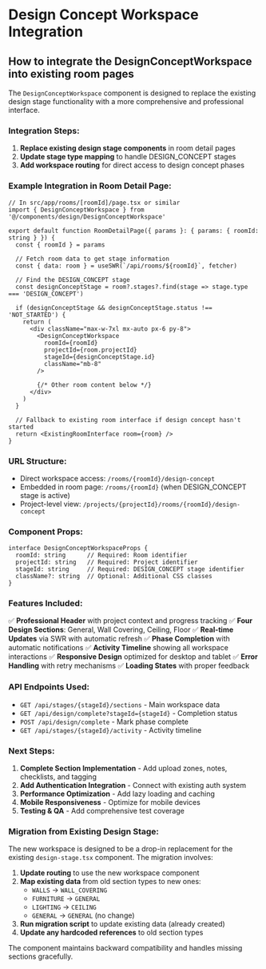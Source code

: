 # Design Concept Workspace Integration

## How to integrate the DesignConceptWorkspace into existing room pages

The `DesignConceptWorkspace` component is designed to replace the existing design stage functionality with a more comprehensive and professional interface.

### Integration Steps:

1. **Replace existing design stage components** in room detail pages
2. **Update stage type mapping** to handle DESIGN_CONCEPT stages
3. **Add workspace routing** for direct access to design concept phases

### Example Integration in Room Detail Page:

```tsx
// In src/app/rooms/[roomId]/page.tsx or similar
import { DesignConceptWorkspace } from '@/components/design/DesignConceptWorkspace'

export default function RoomDetailPage({ params }: { params: { roomId: string } }) {
  const { roomId } = params
  
  // Fetch room data to get stage information
  const { data: room } = useSWR(`/api/rooms/${roomId}`, fetcher)
  
  // Find the DESIGN_CONCEPT stage
  const designConceptStage = room?.stages?.find(stage => stage.type === 'DESIGN_CONCEPT')
  
  if (designConceptStage && designConceptStage.status !== 'NOT_STARTED') {
    return (
      <div className="max-w-7xl mx-auto px-6 py-8">
        <DesignConceptWorkspace
          roomId={roomId}
          projectId={room.projectId}
          stageId={designConceptStage.id}
          className="mb-8"
        />
        
        {/* Other room content below */}
      </div>
    )
  }
  
  // Fallback to existing room interface if design concept hasn't started
  return <ExistingRoomInterface room={room} />
}
```

### URL Structure:

- Direct workspace access: `/rooms/{roomId}/design-concept`
- Embedded in room page: `/rooms/{roomId}` (when DESIGN_CONCEPT stage is active)
- Project-level view: `/projects/{projectId}/rooms/{roomId}/design-concept`

### Component Props:

```tsx
interface DesignConceptWorkspaceProps {
  roomId: string      // Required: Room identifier
  projectId: string   // Required: Project identifier  
  stageId: string     // Required: DESIGN_CONCEPT stage identifier
  className?: string  // Optional: Additional CSS classes
}
```

### Features Included:

✅ **Professional Header** with project context and progress tracking
✅ **Four Design Sections**: General, Wall Covering, Ceiling, Floor
✅ **Real-time Updates** via SWR with automatic refresh
✅ **Phase Completion** with automatic notifications
✅ **Activity Timeline** showing all workspace interactions
✅ **Responsive Design** optimized for desktop and tablet
✅ **Error Handling** with retry mechanisms
✅ **Loading States** with proper feedback

### API Endpoints Used:

- `GET /api/stages/{stageId}/sections` - Main workspace data
- `GET /api/design/complete?stageId={stageId}` - Completion status
- `POST /api/design/complete` - Mark phase complete
- `GET /api/stages/{stageId}/activity` - Activity timeline

### Next Steps:

1. **Complete Section Implementation** - Add upload zones, notes, checklists, and tagging
2. **Add Authentication Integration** - Connect with existing auth system
3. **Performance Optimization** - Add lazy loading and caching
4. **Mobile Responsiveness** - Optimize for mobile devices
5. **Testing & QA** - Add comprehensive test coverage

### Migration from Existing Design Stage:

The new workspace is designed to be a drop-in replacement for the existing `design-stage.tsx` component. The migration involves:

1. **Update routing** to use the new workspace component
2. **Map existing data** from old section types to new ones:
   - `WALLS` → `WALL_COVERING`
   - `FURNITURE` → `GENERAL`  
   - `LIGHTING` → `CEILING`
   - `GENERAL` → `GENERAL` (no change)
3. **Run migration script** to update existing data (already created)
4. **Update any hardcoded references** to old section types

The component maintains backward compatibility and handles missing sections gracefully.